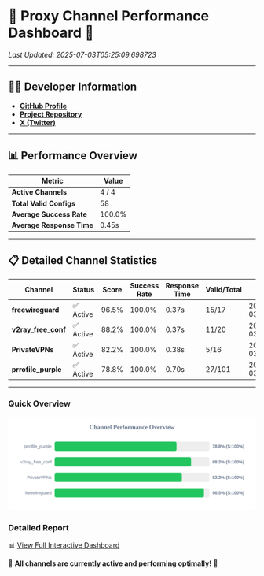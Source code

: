 # 🌟 Proxy Channel Performance Dashboard 🌟

_Last Updated: 2025-07-03T05:25:09.698723_

---

## 👩‍💻 Developer Information

- **[GitHub Profile](https://github.com/4n0nymou3)**  
- **[Project Repository](https://github.com/4n0nymou3/multi-proxy-config-fetcher)**  
- **[X (Twitter)](https://x.com/4n0nymou3)**  

---

## 📊 Performance Overview

| Metric                | Value       |
|-----------------------|-------------|
| **Active Channels**   | 4 / 4       |
| **Total Valid Configs** | 58          |
| **Average Success Rate** | 100.0%      |
| **Average Response Time** | 0.45s       |

---

## 📋 Detailed Channel Statistics

| Channel          | Status     | Score  | Success Rate | Response Time | Valid/Total | Last Success               |
|------------------|------------|--------|--------------|---------------|-------------|----------------------------|
| **freewireguard**  | ✅ Active  | 96.5%  | 100.0% | 0.37s         | 15/17       | 2025-07-03T05:25:09.696890 |
| **v2ray_free_conf**  | ✅ Active  | 88.2%  | 100.0% | 0.37s         | 11/20       | 2025-07-03T05:25:08.883685 |
| **PrivateVPNs**  | ✅ Active  | 82.2%  | 100.0% | 0.38s         | 5/16       | 2025-07-03T05:25:09.297666 |
| **prrofile_purple**  | ✅ Active  | 78.8%  | 100.0% | 0.70s         | 27/101       | 2025-07-03T05:25:08.420790 |

---

### Quick Overview
<div align="center">
  <a href="https://raw.githubusercontent.com/nullluser/NullRepo/refs/heads/main/assets/channel_stats_chart.svg">
    <img src="https://raw.githubusercontent.com/nullluser/NullRepo/refs/heads/main/assets/channel_stats_chart.svg" alt="Source Performance Statistics" width="800">
  </a>
</div>

### Detailed Report
📊 [View Full Interactive Dashboard](https://htmlpreview.github.io/?https://github.com/nullluser/NullRepo/blob/main/assets/performance_report.html)

🎉 **All channels are currently active and performing optimally!** 🎉
